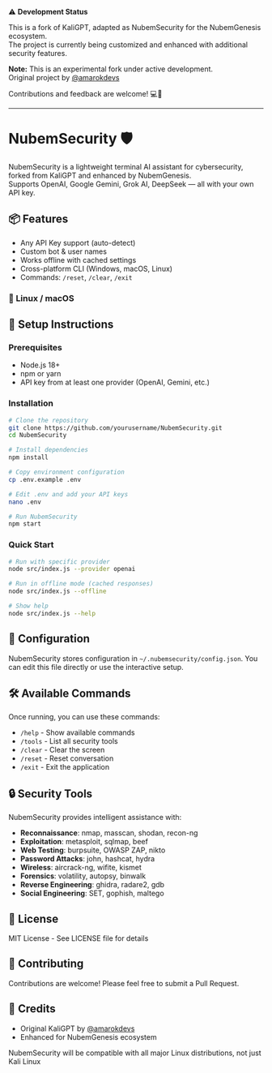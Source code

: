 ⚠️ **Development Status**

This is a fork of KaliGPT, adapted as NubemSecurity for the NubemGenesis ecosystem.  
The project is currently being customized and enhanced with additional security features.

**Note:** This is an experimental fork under active development.  
Original project by [@amarokdevs](https://github.com/amarokdevs/KaliGPT)

Contributions and feedback are welcome! 💻🚀

---

# NubemSecurity 🛡️

NubemSecurity is a lightweight terminal AI assistant for cybersecurity, forked from KaliGPT and enhanced by NubemGenesis.  
Supports OpenAI, Google Gemini, Grok AI, DeepSeek — all with your own API key.

## 📦 Features
- Any API Key support (auto-detect)
- Custom bot & user names
- Works offline with cached settings
- Cross-platform CLI (Windows, macOS, Linux)
- Commands: `/reset`, `/clear`, `/exit`

### 🐧 Linux / macOS

## 🚀 Setup Instructions

### Prerequisites
- Node.js 18+ 
- npm or yarn
- API key from at least one provider (OpenAI, Gemini, etc.)

### Installation

```bash
# Clone the repository
git clone https://github.com/yourusername/NubemSecurity.git
cd NubemSecurity

# Install dependencies
npm install

# Copy environment configuration
cp .env.example .env

# Edit .env and add your API keys
nano .env

# Run NubemSecurity
npm start
```

### Quick Start

```bash
# Run with specific provider
node src/index.js --provider openai

# Run in offline mode (cached responses)
node src/index.js --offline

# Show help
node src/index.js --help
```

## 🔧 Configuration

NubemSecurity stores configuration in `~/.nubemsecurity/config.json`. You can edit this file directly or use the interactive setup.

## 🛠️ Available Commands

Once running, you can use these commands:
- `/help` - Show available commands
- `/tools` - List all security tools
- `/clear` - Clear the screen
- `/reset` - Reset conversation
- `/exit` - Exit the application

## 🔒 Security Tools

NubemSecurity provides intelligent assistance with:
- **Reconnaissance**: nmap, masscan, shodan, recon-ng
- **Exploitation**: metasploit, sqlmap, beef
- **Web Testing**: burpsuite, OWASP ZAP, nikto
- **Password Attacks**: john, hashcat, hydra
- **Wireless**: aircrack-ng, wifite, kismet
- **Forensics**: volatility, autopsy, binwalk
- **Reverse Engineering**: ghidra, radare2, gdb
- **Social Engineering**: SET, gophish, maltego

## 📝 License

MIT License - See LICENSE file for details

## 🤝 Contributing

Contributions are welcome! Please feel free to submit a Pull Request.

## 🙏 Credits

- Original KaliGPT by [@amarokdevs](https://github.com/amarokdevs/KaliGPT)
- Enhanced for NubemGenesis ecosystem

NubemSecurity will be compatible with all major Linux distributions, not just Kali Linux
